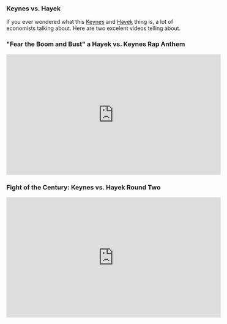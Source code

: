 ### Keynes vs. Hayek

If you  ever wondered what  this [Keynes][1] and [Hayek][2]  thing is, a  lot of
economists talking about. Here are two excelent videos telling about.

### "Fear the Boom and Bust" a Hayek vs. Keynes Rap Anthem 

<iframe width="560" height="315" src="http://www.youtube.com/embed/d0nERTFo-Sk" frameborder="0" allowfullscreen></iframe>

### Fight of the Century: Keynes vs. Hayek Round Two

<iframe width="560" height="315" src="http://www.youtube.com/embed/GTQnarzmTOc" frameborder="0" allowfullscreen></iframe>

[1]: http://en.wikipedia.org/wiki/John_Maynard_Keynes
[2]: http://en.wikipedia.org/wiki/Friedrich_Hayek